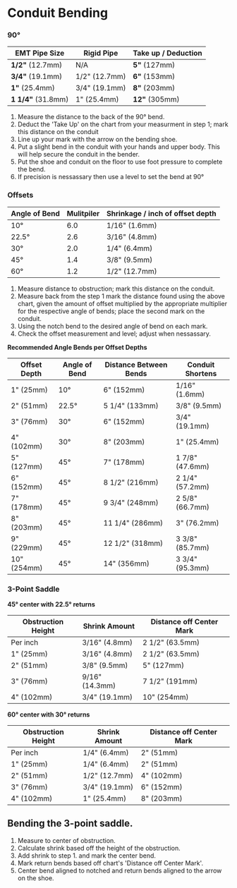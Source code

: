 # Conduit Bending

### 90&deg;

|EMT Pipe Size      |Rigid Pipe   |Take up / Deduction   |
|-------------------|-------------|----------------------|
|**1/2"** (12.7mm)  |N/A          |**5"** (127mm)        |
|**3/4"** (19.1mm)  |1/2" (12.7mm)|**6"** (153mm)        |
|**1"** (25.4mm)    |3/4" (19.1mm)|**8"** (203mm)        |
|**1 1/4"** (31.8mm)|1"   (25.4mm)|**12"** (305mm)       |

1. Measure the distance to the back of the 90&deg; bend.
2. Deduct the 'Take Up' on the chart from your measurment in step 1; mark this distance on the conduit
3. Line up your mark with the arrow on the bending shoe.
4. Put a slight bend in the conduit with your hands and upper body. This will help secure the conduit in the bender.
5. Put the shoe and conduit on the floor to use foot pressure to complete the bend.
6. If precision is nessassary then use a level to set the bend at 90&deg;

### Offsets

|Angle of Bend  |Mulitpiler  |Shrinkage / inch of offset depth|
|---------------|------------|--------------------------------|
|10&deg;        |6.0         |1/16" (1.6mm)                   |
|22.5&deg;      |2.6         |3/16" (4.8mm)                   |
|30&deg;        |2.0         |1/4" (6.4mm)                    |
|45&deg;        |1.4         |3/8" (9.5mm)                    |
|60&deg;        |1.2         |1/2" (12.7mm)                   |

1. Measure distance to obstruction; mark this distance on the conduit.
2. Measure back from the step 1 mark the distance found using the above chart, given the amount of offset multiplied by the appropriate multiplier for the respective angle of bends; place the second mark on the conduit.
3. Using the notch bend to the desired angle of bend on each mark.
4. Check the offset measurement and level; adjust when nessassary.

**Recommended Angle Bends per Offset Depths**

|Offset Depth    |Angle of Bend  |Distance Between Bends  |Conduit Shortens  |
|----------------|---------------|------------------------|------------------|
|1" (25mm)       |10&deg;        |6" (152mm)              |1/16" (1.6mm)     |
|2" (51mm)       |22.5&deg;      |5 1/4" (133mm)          |3/8" (9.5mm)      |
|3" (76mm)       |30&deg;        |6" (152mm)              |3/4" (19.1mm)     |
|4" (102mm)      |30&deg;        |8" (203mm)              |1" (25.4mm)       |
|5" (127mm)      |45&deg;        |7" (178mm)              |1 7/8" (47.6mm)   |
|6" (152mm)      |45&deg;        |8 1/2" (216mm)          |2 1/4" (57.2mm)   |
|7" (178mm)      |45&deg;        |9 3/4" (248mm)          |2 5/8" (66.7mm)   |
|8" (203mm)      |45&deg;        |11 1/4" (286mm)         |3" (76.2mm)       |
|9" (229mm)      |45&deg;        |12 1/2" (318mm)         |3 3/8" (85.7mm)   |
|10" (254mm)     |45&deg;        |14" (356mm)             |3 3/4" (95.3mm)   |


### 3-Point Saddle

**45&deg; center with 22.5&deg; returns**

|Obstruction Height  |Shrink Amount  |Distance off Center Mark  |
|--------------------|---------------|--------------------------|
|Per inch            |3/16" (4.8mm)  |2 1/2" (63.5mm)           |
|1" (25mm)           |3/16" (4.8mm)  |2 1/2" (63.5mm)           |
|2" (51mm)           |3/8" (9.5mm)   |5" (127mm)                |
|3" (76mm)           |9/16" (14.3mm) |7 1/2" (191mm)            |
|4" (102mm)          |3/4" (19.1mm)  |10" (254mm)               |

**60&deg; center with 30&deg; returns**

|Obstruction Height  |Shrink Amount  |Distance off Center Mark  |
|--------------------|---------------|--------------------------|
|Per inch            |1/4" (6.4mm)   |2" (51mm)                 |
|1" (25mm)           |1/4" (6.4mm)   |2" (51mm)                 |
|2" (51mm)           |1/2" (12.7mm)  |4" (102mm)                |
|3" (76mm)           |3/4" (19.1mm)  |6" (152mm)                |
|4" (102mm)          |1"   (25.4mm)  |8" (203mm)                |

## Bending the 3-point saddle.
1. Measure to center of obstruction.
2. Calculate shrink based off the height of the obstruction.
3. Add shrink to step 1. and mark the center bend.
4. Mark return bends based off chart's 'Distance off Center Mark'.
5. Center bend aligned to notched and return bends aligned to the arrow on the shoe.
